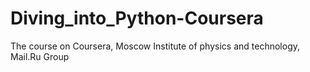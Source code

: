 # Diving_into_Python-Coursera
The course on Coursera, Moscow Institute of physics and technology, Mail.Ru Group